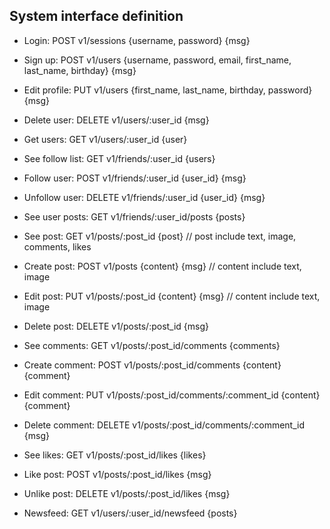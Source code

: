 ## System interface definition

- Login: POST v1/sessions {username, password} {msg}
- Sign up: POST v1/users {username, password, email, first_name, last_name, birthday} {msg}
- Edit profile: PUT v1/users {first_name, last_name, birthday, password} {msg}
- Delete user: DELETE v1/users/:user_id {msg}
- Get users: GET v1/users/:user_id {user}

- See follow list: GET v1/friends/:user_id {users}
- Follow user: POST v1/friends/:user_id {user_id} {msg}
- Unfollow user: DELETE v1/friends/:user_id {user_id} {msg}
- See user posts: GET v1/friends/:user_id/posts {posts}
- See post: GET v1/posts/:post_id {post} // post include text, image, comments, likes
- Create post: POST v1/posts {content} {msg} // content include text, image
- Edit post: PUT v1/posts/:post_id {content} {msg} // content include text, image
- Delete post: DELETE v1/posts/:post_id {msg}
- See comments: GET v1/posts/:post_id/comments {comments}
- Create comment: POST v1/posts/:post_id/comments {content} {comment}
- Edit comment: PUT v1/posts/:post_id/comments/:comment_id {content} {comment}
- Delete comment: DELETE v1/posts/:post_id/comments/:comment_id {msg}
- See likes: GET v1/posts/:post_id/likes {likes}
- Like post: POST v1/posts/:post_id/likes {msg}
- Unlike post: DELETE v1/posts/:post_id/likes {msg}

- Newsfeed: GET v1/users/:user_id/newsfeed {posts}
